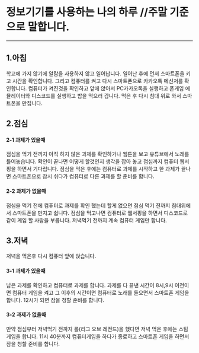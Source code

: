 # 정보기기를 사용하는 나의 하루 //주말 기준으로 말합니다.
---
## 1.아침

학교에 가지 않기에 알람을 사용하지 않고 일어납니다. 일어난 후에 먼저 스마트폰을 키고 시간을 확인합니다.  그리고 컴퓨터를 켜고 다시 스마트폰으로 카카오톡 메신저를 확인합니다. 컴퓨터가 켜진것을 확인하고 앞에 앉아서 PC카카오톡을 실행하고 폰게임 에뮬레이터와 디스코드를 실행하고 밥을 먹으러 갑니다. 먹은 후 다시 침대 위로 와서 스마트폰을 만집니다.


## 2.점심

#### 2-1 과제가 있을때
점심을 먹기 전까지 아직 하지 않은 과제를 확인하거나 웹툰을 보고 유튜브에서 노래를 틀어놓습니다. 확인이 끝나면 어떻게 할것인지 생각을 잡아 놓고 점심까지 컴퓨터 웹서핑을 하면서 기다립니다. 점심을 먹은 후에는 컴퓨터로 과제를 시작하고 한 과제가 끝나면 스마트폰으로 잠시 쉬다가 컴퓨터로 다른 과제를 할 준비를 합니다.

#### 2-2 과제가 없을때
점심을 먹기 전에 컴퓨터로 과제를 확인 했는데 할게 없으면 점심 먹기 전까지 침대위에서 스마트폰을 만지고 쉽니다. 점심을 먹고나면 컴퓨터로 웹서핑을 하면서 디스코드로 같이 게임 할 사람을 부릅니다. 저녁먹기 전까지 계속 컴퓨터 게임만 합니다.

## 3.저녁

저녁을 먹은후 다시 컴퓨터 앞에 앉습니다.

#### 3-1 과제가 있을때
남은 과제를 확인하고 컴퓨터로 과제를 합니다. 과제를 다 끝낸 시간이 8시,9시 이전이면 컴퓨터 게임을 켜고 그 이후의 시간이면 컴퓨터로 노래를 들으면서 스마트폰 게임을 합니다. 12시가 되면 잠을 청할 준비를 합니다.

#### 3-2 과제가 없을때
만약 점심부터 저녁먹기 전까지 롤(리그 오브 레전드)을 했다면 저녁 먹은 후에는 스팀게임을 합니다. 11시 40분까지 컴퓨터게임을 하다가 종료하고 스마트폰 게임을 하면서 잠을 청할 준비를 합니다.
